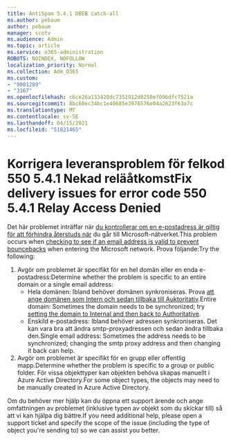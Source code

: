 ```yaml
---
title: AntiSpam 5.4.1 DBEB catch-all
ms.author: pebaum
author: pebaum
manager: scotv
ms.audience: Admin
ms.topic: article
ms.service: o365-administration
ROBOTS: NOINDEX, NOFOLLOW
localization_priority: Normal
ms.collection: Adm_O365
ms.custom:
- "9001209"
- "3167"
ms.openlocfilehash: c6ce26a133428dc7351912d8250ef096dfc7521a
ms.sourcegitcommit: 8bc60ec34bc1e40685e3976576e04a2623f63a7c
ms.translationtype: MT
ms.contentlocale: sv-SE
ms.lasthandoff: 04/15/2021
ms.locfileid: "51821465"
---
```

# <a name="fix-delivery-issues-for-error-code-550-541-relay-access-denied"></a><span data-ttu-id="ebe8b-102">Korrigera leveransproblem för felkod 550 5.4.1 Nekad reläåtkomst</span><span class="sxs-lookup"><span data-stu-id="ebe8b-102">Fix delivery issues for error code 550 5.4.1 Relay Access Denied</span></span>

<span data-ttu-id="ebe8b-103">Det här problemet inträffar när [du kontrollerar om en e-postadress är giltig för att förhindra återstuds när](https://docs.microsoft.com/exchange/mail-flow-best-practices/use-directory-based-edge-blocking) du går till Microsoft-nätverket.</span><span class="sxs-lookup"><span data-stu-id="ebe8b-103">This problem occurs when [checking to see if an email address is valid to prevent bouncebacks](https://docs.microsoft.com/exchange/mail-flow-best-practices/use-directory-based-edge-blocking) when entering the Microsoft network.</span></span> <span data-ttu-id="ebe8b-104">Prova följande:</span><span class="sxs-lookup"><span data-stu-id="ebe8b-104">Try the following:</span></span>

1. <span data-ttu-id="ebe8b-105">Avgör om problemet är specifikt för en hel domän eller en enda e-postadress:</span><span class="sxs-lookup"><span data-stu-id="ebe8b-105">Determine whether the problem is specific to an entire domain or a single email address:</span></span>
    - <span data-ttu-id="ebe8b-106">Hela domänen: Ibland behöver domänen synkroniseras. Prova [att ange domänen som Intern och sedan tillbaka till Auktoritativ](https://docs.microsoft.com/exchange/mail-flow-best-practices/manage-accepted-domains/manage-accepted-domains).</span><span class="sxs-lookup"><span data-stu-id="ebe8b-106">Entire domain: Sometimes the domain needs to be synchronized; try [setting the domain to Internal and then back to Authoritative](https://docs.microsoft.com/exchange/mail-flow-best-practices/manage-accepted-domains/manage-accepted-domains).</span></span>
    - <span data-ttu-id="ebe8b-107">Enskild e-postadress: Ibland behöver adressen synkroniseras. Det kan vara bra att ändra smtp-proxyadressen och sedan ändra tillbaka den.</span><span class="sxs-lookup"><span data-stu-id="ebe8b-107">Single email address: Sometimes the address needs to be synchronized; changing the smtp proxy address and then changing it back can help.</span></span>
2. <span data-ttu-id="ebe8b-108">Avgör om problemet är specifikt för en grupp eller offentlig mapp.</span><span class="sxs-lookup"><span data-stu-id="ebe8b-108">Determine whether the problem is specific to a group or public folder.</span></span> <span data-ttu-id="ebe8b-109">För vissa objekttyper kan objekten behöva skapas manuellt i Azure Active Directory.</span><span class="sxs-lookup"><span data-stu-id="ebe8b-109">For some object types, the objects may need to be manually created in Azure Active Directory.</span></span>

<span data-ttu-id="ebe8b-110">Om du behöver mer hjälp kan du öppna ett support ärende och ange omfattningen av problemet (inklusive typen av objekt som du skickar till) så att vi kan hjälpa dig bättre.</span><span class="sxs-lookup"><span data-stu-id="ebe8b-110">If you need additional help, please open a support ticket and specify the scope of the issue (including the type of object you're sending to) so we can assist you better.</span></span>